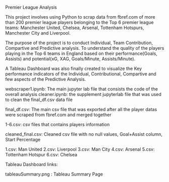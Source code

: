 Premier League Analysis

This project involves using Python to scrap data from fbref.com of more than 200 premier league players belonging to the Top 6 premier league teams: Manchester United, Chelsea, Arsenal, Tottenham Hotspurs, Manchester City and Liverpool.

The purpose of the project is to conduct Individual, Team Contribution, Compartive and Predictive analysis. To understand the quality of the  players playing in the Top 6 teams in England based on their performance(Goals, Assists) and potential(xG, XAG, Goals/Minute, Assists/Minute). 

A Tableau Dashboard was also finally created to visualize the Key performance indicators of the Individual, Contributional, Compartive and few aspects of the Predictive Analysis.

webscraper1.ipynb: The main jupyter lab file that consists the code of the overall analysis
cleaner.ipynb: the supplement jupyterlab file that was used to clean the final_df.csv data file

final_df.csv: The main csv file that was exported after all the player datas were scraped from fbref.com and merged together

1-6.csv: csv files that contains players information

cleaned_final.csv: Cleaned csv file with no null values, Goal+Assist column, Start Percentage

1.csv: Man United
2.csv: Liverpool
3.csv: Man City
4.csv: Arsenal
5.csv: Tottenham Hotspur
6.csv: Chelsea

Tableau Dashboard links:

tableauSummary.png : Tableau Summary Page
